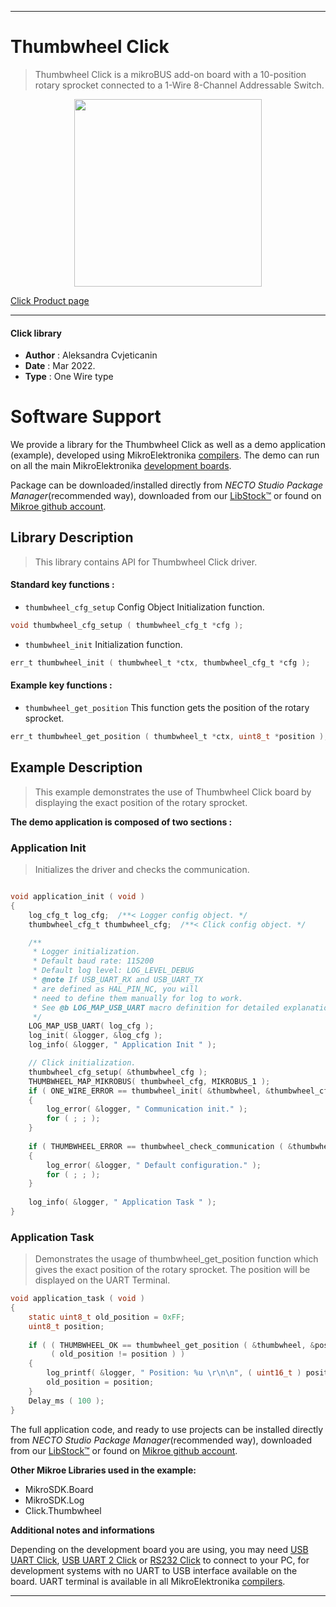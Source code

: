 
---
# Thumbwheel Click

> Thumbwheel Click is a mikroBUS add-on board with a 10-position rotary sprocket connected to a 1-Wire 8-Channel Addressable Switch.

<p align="center">
  <img src="https://download.mikroe.com/images/click_for_ide/thumbwheel_click.png" height=300px>
</p>

[Click Product page](https://www.mikroe.com/thumbwheel-click)

---


#### Click library

- **Author**        : Aleksandra Cvjeticanin
- **Date**          : Mar 2022.
- **Type**          : One Wire type


# Software Support

We provide a library for the Thumbwheel Click
as well as a demo application (example), developed using MikroElektronika
[compilers](https://www.mikroe.com/necto-studio).
The demo can run on all the main MikroElektronika [development boards](https://www.mikroe.com/development-boards).

Package can be downloaded/installed directly from *NECTO Studio Package Manager*(recommended way), downloaded from our [LibStock&trade;](https://libstock.mikroe.com) or found on [Mikroe github account](https://github.com/MikroElektronika/mikrosdk_click_v2/tree/master/clicks).

## Library Description

> This library contains API for Thumbwheel Click driver.

#### Standard key functions :

- `thumbwheel_cfg_setup` Config Object Initialization function.
```c
void thumbwheel_cfg_setup ( thumbwheel_cfg_t *cfg );
```

- `thumbwheel_init` Initialization function.
```c
err_t thumbwheel_init ( thumbwheel_t *ctx, thumbwheel_cfg_t *cfg );
```

#### Example key functions :

- `thumbwheel_get_position` This function gets the position of the rotary sprocket. 
```c
err_t thumbwheel_get_position ( thumbwheel_t *ctx, uint8_t *position ); 
```

## Example Description

> This example demonstrates the use of Thumbwheel Click board by displaying the exact position of the rotary sprocket. 

**The demo application is composed of two sections :**

### Application Init

> Initializes the driver and checks the communication.

```c

void application_init ( void ) 
{
    log_cfg_t log_cfg;  /**< Logger config object. */
    thumbwheel_cfg_t thumbwheel_cfg;  /**< Click config object. */

    /** 
     * Logger initialization.
     * Default baud rate: 115200
     * Default log level: LOG_LEVEL_DEBUG
     * @note If USB_UART_RX and USB_UART_TX 
     * are defined as HAL_PIN_NC, you will 
     * need to define them manually for log to work. 
     * See @b LOG_MAP_USB_UART macro definition for detailed explanation.
     */
    LOG_MAP_USB_UART( log_cfg );
    log_init( &logger, &log_cfg );
    log_info( &logger, " Application Init " );

    // Click initialization.
    thumbwheel_cfg_setup( &thumbwheel_cfg );
    THUMBWHEEL_MAP_MIKROBUS( thumbwheel_cfg, MIKROBUS_1 );
    if ( ONE_WIRE_ERROR == thumbwheel_init( &thumbwheel, &thumbwheel_cfg ) ) 
    {
        log_error( &logger, " Communication init." );
        for ( ; ; );
    }
    
    if ( THUMBWHEEL_ERROR == thumbwheel_check_communication ( &thumbwheel ) )
    {
        log_error( &logger, " Default configuration." );
        for ( ; ; );
    }
    
    log_info( &logger, " Application Task " );
}

```

### Application Task

> Demonstrates the usage of thumbwheel_get_position function which gives the exact position of the rotary sprocket. The position will be displayed on the UART Terminal.

```c
void application_task ( void ) 
{
    static uint8_t old_position = 0xFF;
    uint8_t position; 
    
    if ( ( THUMBWHEEL_OK == thumbwheel_get_position ( &thumbwheel, &position ) ) && 
         ( old_position != position ) )
    {
        log_printf( &logger, " Position: %u \r\n\n", ( uint16_t ) position );
        old_position = position; 
    }
    Delay_ms ( 100 );
}
```

The full application code, and ready to use projects can be installed directly from *NECTO Studio Package Manager*(recommended way), downloaded from our [LibStock&trade;](https://libstock.mikroe.com) or found on [Mikroe github account](https://github.com/MikroElektronika/mikrosdk_click_v2/tree/master/clicks).

**Other Mikroe Libraries used in the example:**

- MikroSDK.Board
- MikroSDK.Log
- Click.Thumbwheel

**Additional notes and informations**

Depending on the development board you are using, you may need
[USB UART Click](https://www.mikroe.com/usb-uart-click),
[USB UART 2 Click](https://www.mikroe.com/usb-uart-2-click) or
[RS232 Click](https://www.mikroe.com/rs232-click) to connect to your PC, for
development systems with no UART to USB interface available on the board. UART
terminal is available in all MikroElektronika
[compilers](https://shop.mikroe.com/compilers).

---

